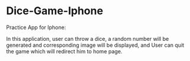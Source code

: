 Dice-Game-Iphone
================
Practice App for Iphone:

In this application, user can throw a dice, a random number will be generated and corresponding image will be displayed, and User can quit the game which will redirect him to home page.
